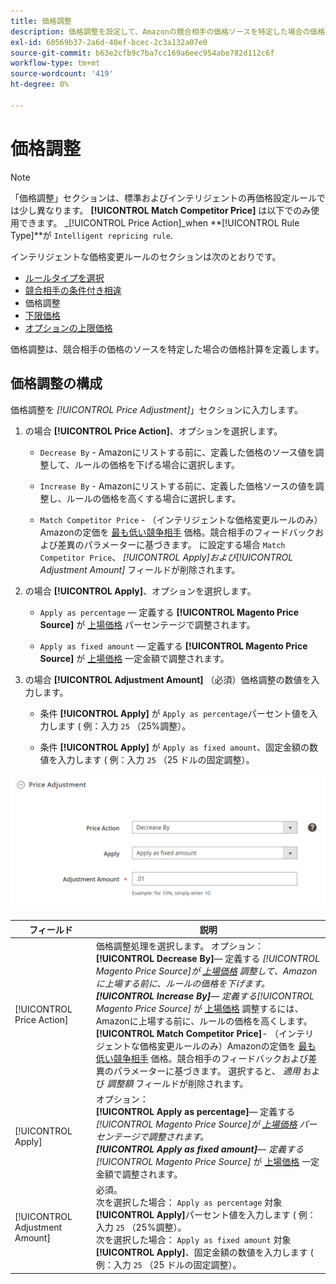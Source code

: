 ```yaml
---
title: 価格調整
description: 価格調整を設定して、Amazonの競合相手の価格ソースを特定した場合の価格計算を定義します。
exl-id: 60569b37-2a6d-40ef-bcec-2c3a132a07e0
source-git-commit: b63e2cfb9c7ba7cc169a6eec954abe782d112c6f
workflow-type: tm+mt
source-wordcount: '419'
ht-degree: 0%

---
```


# 価格調整

>[!NOTE]
>
>「価格調整」セクションは、標準およびインテリジェントの再価格設定ルールでは少し異なります。 **[!UICONTROL Match Competitor Price]** は以下でのみ使用できます。 _[!UICONTROL Price Action]_when **[!UICONTROL Rule Type]**が `Intelligent repricing rule`.

インテリジェントな価格変更ルールのセクションは次のとおりです。

- [ルールタイプを選択](./intelligent-repricing-rules.md)
- [競合相手の条件付き相違](./competitor-conditional-variances.md)
- 価格調整
- [下限価格](./floor-price.md)
- [オプションの上限価格](./optional-ceiling-price.md)

価格調整は、競合相手の価格のソースを特定した場合の価格計算を定義します。

## 価格調整の構成

価格調整を _[!UICONTROL Price Adjustment]_」セクションに入力します。

1. の場合 **[!UICONTROL Price Action]**、オプションを選択します。

   - `Decrease By` - Amazonにリストする前に、定義した価格のソース値を調整して、ルールの価格を下げる場合に選択します。

   - `Increase By` - Amazonにリストする前に、定義した価格ソースの値を調整し、ルールの価格を高くする場合に選択します。

   - `Match Competitor Price` - （インテリジェントな価格変更ルールのみ）Amazonの定価を [最も低い競争相手](./lowest-competitor-pricing.md) 価格。競合相手のフィードバックおよび差異のパラメーターに基づきます。 に設定する場合 `Match Competitor Price`、 _[!UICONTROL Apply]_および_[!UICONTROL Adjustment Amount]_ フィールドが削除されます。

1. の場合 **[!UICONTROL Apply]**、オプションを選択します。

   - `Apply as percentage`  — 定義する **[!UICONTROL Magento Price Source]** が [上場価格](./listing-price.md) パーセンテージで調整されます。

   - `Apply as fixed amount`  — 定義する **[!UICONTROL Magento Price Source]** が [上場価格](./listing-price.md) 一定金額で調整されます。

1. の場合 **[!UICONTROL Adjustment Amount]** （必須）価格調整の数値を入力します。

   - 条件 **[!UICONTROL Apply]** が `Apply as percentage`パーセント値を入力します ( 例：入力 `25` （25%調整）。

   - 条件 **[!UICONTROL Apply]** が `Apply as fixed amount`、固定金額の数値を入力します ( 例：入力 `25` （25 ドルの固定調整）。

![インテリジェントな価格変更ルール — 価格調整](assets/amazon-price-adjustment.png)

| フィールド | 説明 |
|---|---|
| [!UICONTROL Price Action] | 価格調整処理を選択します。 オプション：<br>**[!UICONTROL Decrease By]**— 定義する _[!UICONTROL Magento Price Source]_が [上場価格](./listing-price.md) 調整して、Amazonに上場する前に、ルールの価格を下げます。<br>**[!UICONTROL Increase By]**— 定義する_[!UICONTROL Magento Price Source]_ が [上場価格](./listing-price.md) 調整するには、Amazonに上場する前に、ルールの価格を高くします。<br>**[!UICONTROL Match Competitor Price]**- （インテリジェントな価格変更ルールのみ）Amazonの定価を [最も低い競争相手](./lowest-competitor-pricing.md) 価格。競合相手のフィードバックおよび差異のパラメーターに基づきます。 選択すると、 _適用_ および _調整額_ フィールドが削除されます。 |
| [!UICONTROL Apply] | オプション：<br>**[!UICONTROL Apply as percentage]**— 定義する _[!UICONTROL Magento Price Source]_が [上場価格](./listing-price.md) パーセンテージで調整されます。<br>**[!UICONTROL Apply as fixed amount]**— 定義する_[!UICONTROL Magento Price Source]_ が [上場価格](./listing-price.md) 一定金額で調整されます。 |
| [!UICONTROL Adjustment Amount] | 必須。<br>次を選択した場合： `Apply as percentage` 対象 **[!UICONTROL Apply]**&#x200B;パーセント値を入力します ( 例：入力 `25` （25%調整）。<br>次を選択した場合： `Apply as fixed amount` 対象 **[!UICONTROL Apply]**、固定金額の数値を入力します ( 例：入力 `25` （25 ドルの固定調整）。 |
